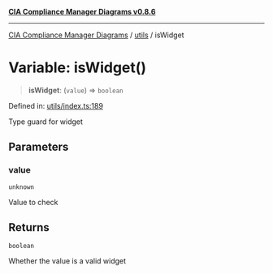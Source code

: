 [**CIA Compliance Manager Diagrams v0.8.6**](../../README.md)

***

[CIA Compliance Manager Diagrams](../../modules.md) / [utils](../README.md) / isWidget

# Variable: isWidget()

> **isWidget**: (`value`) => `boolean`

Defined in: [utils/index.ts:189](https://github.com/Hack23/cia-compliance-manager/blob/050a250237d6f621490781dbdf95155919f35aed/src/utils/index.ts#L189)

Type guard for widget

## Parameters

### value

`unknown`

Value to check

## Returns

`boolean`

Whether the value is a valid widget

